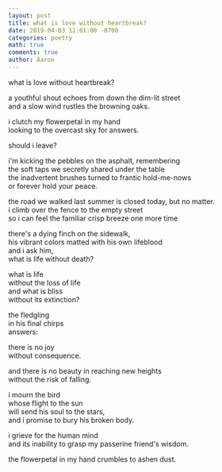 ```yaml
---
layout: post
title: what is love without heartbreak?
date: 2019-04-03 12:01:00 -0700
categories: poetry 
math: true
comments: true
author: Aaron
---
```



what is love without heartbreak?  

a youthful shout echoes from down the dim-lit street  
and a slow wind rustles the browning oaks.  

i clutch my flowerpetal in my hand  
looking to the overcast sky for answers.  

should i leave?  

i'm kicking the pebbles on the asphalt, remembering  
the soft taps we secretly shared under the table  
the inadvertent brushes turned to frantic hold-me-nows  
or forever hold your peace.  

the road we walked last summer is closed today, but no matter.  
i climb over the fence to the empty street  
so i can feel the familiar crisp breeze one more time  

there's a dying finch on the sidewalk,  
his vibrant colors matted with his own lifeblood  
and i ask him,  
what is life without death?  

what is life  
without the loss of life  
and what is bliss  
without its extinction?  

the fledgling  
in his final chirps  
answers:  

there is no joy  
without consequence.  

and there is no beauty in reaching new heights  
without the risk of falling.  

i mourn the bird  
whose flight to the sun  
will send his soul to the stars,  
and i promise to bury his broken body.  

i grieve for the human mind  
and its inability to grasp my passerine friend's wisdom.  

the flowerpetal in my hand crumbles to ashen dust.